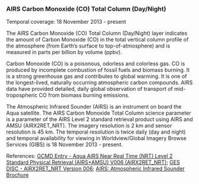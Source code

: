 ### AIRS Carbon Monoxide (CO) Total Column (Day/Night)
Temporal coverage: 18 November 2013 - present

The AIRS Carbon Monoxide (CO) Total Column (Day/Night) layer indicates the amount of Carbon Monoxide (CO) in the total vertical column profile of the atmosphere (from Earth’s surface to top-of-atmosphere) and is measured in parts per billion by volume (ppbv).

Carbon Monoxide (CO) is a poisonous, odorless and colorless gas. CO is produced by incomplete combustion of fossil fuels and biomass burning.  It is a strong greenhouse gas and contributes to global warming. It is one of the longest-lived, naturally occurring atmospheric carbon compounds. AIRS data have provided detailed, daily global observation of transport of mid-tropospheric CO from biomass burning emissions.

The Atmospheric Infrared Sounder (AIRS) is an instrument on board the Aqua satellite. The AIRS Carbon Monoxide Total Column science parameter is a parameter of the AIRS Level 2 standard retrieval product using AIRS and AMSU (AIRX2RET_NRT). The imagery resolution is 2 km and sensor resolution is 45 km. The temporal resolution is twice daily (day and night) and temporal availability for viewing in Worldview/Global Imagery Browse Services (GIBS) is 18 November 2013 - present.

References: [GCMD Entry - Aqua AIRS Near Real Time (NRT) Level 2 Standard Physical Retrieval (AIRS+AMSU) V006 (AIRX2RET_NRT)](http://gcmd.nasa.gov/KeywordSearch/Metadata.do?Portal=GCMD&EntryId=GES_DISC_AIRX2RET_NRT_V006&MetadataView=Full); [
GES DISC - AIRX2RET_NRT Version 006](http://disc.sci.gsfc.nasa.gov/datacollection/AIRX2RET_NRT_V006.html); [AIRS: Atmospheric Infrared Sounder Brochure](http://issuu.com/atmospheric-infrared-sounder/docs/airs-dataproducts-brochure-2012)

